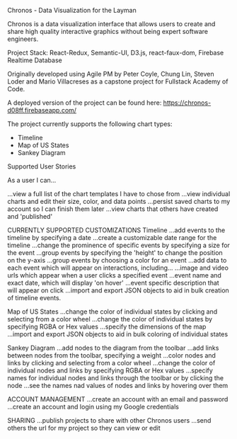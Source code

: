 Chronos - Data Visualization for the Layman

Chronos is a data visualization interface that allows users to create and share high quality interactive graphics without being expert software engineers.

Project Stack:
React-Redux, Semantic-UI, D3.js, react-faux-dom, Firebase Realtime Database

Originally developed using Agile PM by Peter Coyle, Chung Lin, Steven Loder and Mario Villacreses as a capstone project for Fullstack Academy of Code.

A deployed version of the project can be found here: https://chronos-d08ff.firebaseapp.com/

The project currently supports the following chart types:

* Timeline
* Map of US States
* Sankey Diagram

Supported User Stories

As a user I can...

...view a full list of the chart templates I have to chose from
...view individual charts and edit their size, color, and data points
...persist saved charts to my account so I can finish them later
...view charts that others have created and 'published'

CURRENTLY SUPPORTED CUSTOMIZATIONS
Timeline
...add events to the timeline by specifying a date
...create a customizable date range for the timeline
...change the prominence of specific events by specifying a size for the event
...group events by specifying the 'height' to change the position on the y-axis
...group events by choosing a color for an event
...add data to each event which will appear on interactions, including...
...image and video urls which appear when a user clicks a specified event
...event name and exact date, which will display 'on hover'
...event specific description that will appear on click
...import and export JSON objects to aid in bulk creation of timeline events.

Map of US States
...change the color of individual states by clicking and selecting from a color wheel
...change the color of individual states by specifying RGBA or Hex values
...specify the dimensions of the map
...import and export JSON objects to aid in bulk coloring of individual states

Sankey Diagram
...add nodes to the diagram from the toolbar
...add links between nodes from the toolbar, specifying a weight
...color nodes and links by clicking and selecting from a color wheel
...change the color of individual nodes and links by specifying RGBA or Hex values
...specify names for individual nodes and links through the toolbar or by clicking the node
...see the names nad values of nodes and links by hovering over them

ACCOUNT MANAGEMENT
...create an account with an email and password
...create an account and login using my Google credentials

SHARING
...publish projects to share with other Chronos users
...send others the url for my project so they can view or edit
